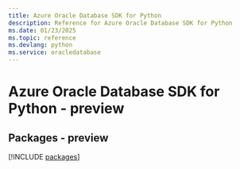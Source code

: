 ```yaml
---
title: Azure Oracle Database SDK for Python
description: Reference for Azure Oracle Database SDK for Python
ms.date: 01/23/2025
ms.topic: reference
ms.devlang: python
ms.service: oracledatabase
---
```

# Azure Oracle Database SDK for Python - preview
## Packages - preview
[!INCLUDE [packages](oracle-database-index.md)]